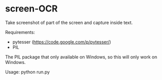 screen-OCR
==========

Take screenshot of part of the screen and capture inside text.

Requirements:
- pytesser (https://code.google.com/p/pytesser/)
- PIL

The PIL package that only available on Windows, so this will only work on Windows.

Usage:
python run.py